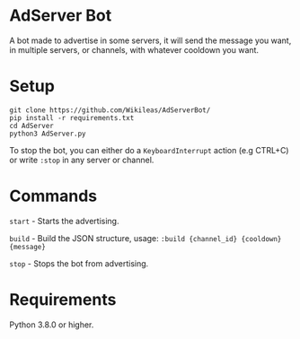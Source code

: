 
# AdServer Bot

A bot made to advertise in some servers, it will send the message you want, in multiple servers, or channels, with whatever cooldown you want.

# Setup

```
git clone https://github.com/Wikileas/AdServerBot/
pip install -r requirements.txt
cd AdServer
python3 AdServer.py
```

To stop the bot, you can either do a `KeyboardInterrupt` action (e.g CTRL+C) or write `:stop` in any server or channel.


# Commands

`start` - Starts the advertising.

`build` - Build the JSON structure, usage: `:build {channel_id} {cooldown} {message}`

`stop` - Stops the bot from advertising.
# Requirements

Python 3.8.0 or higher.


